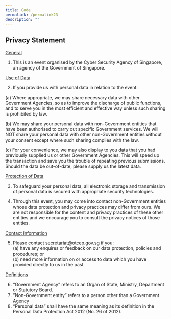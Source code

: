 ```yaml
---
title: Code
permalink: /permalink23
description: ""
---
```


## Privacy Statement


<u>General</u>
1. This is an event organised by the Cyber Security Agency of Singapore, an agency of the Government of Singapore.

<u>Use of Data</u>

2. If you provide us with personal data in relation to the event:
	
(a) Where appropriate, we may share necessary data with other Government Agencies, so as to improve the discharge of public functions, and to serve you in the most efficient and effective way unless such sharing is prohibited by law.

(b) We may share your personal data with non-Government entities that have been authorised to carry out specific Government services. We will NOT share your personal data with other non-Government entities without your consent except where such sharing complies with the law.

(c) For your convenience, we may also display to you data that you had previously supplied us or other Government Agencies. This will speed up the transaction and save you the trouble of repeating previous submissions. Should the data be out-of-date, please supply us the latest data.

<u>Protection of Data</u>

3. To safeguard your personal data, all electronic storage and transmission of personal data is secured with appropriate security technologies.<br>

4. Through this event, you may come into contact non-Government entities whose data protection and privacy practices may differ from ours. We are not responsible for the content and privacy practices of these other entities and we encourage you to consult the privacy notices of those entities.<br>

<u>Contact Information</u>

5. Please contact secretariat@otcep.gov.sg if you:<br>
(a) have any enquires or feedback on our data protection, policies and procedures; or <br>(b) need more information on or access to data which you have provided directly to us in the past.

<u>Definitions</u>

6. “Government Agency” refers to an Organ of State, Ministry, Department or Statutory Board.
7. ”Non-Government entity” refers to a person other than a Government Agency
8. “Personal data” shall have the same meaning as its definition in the Personal Data Protection Act 2012 (No. 26 of 2012).